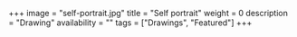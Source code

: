 +++
image = "self-portrait.jpg"
title = "Self portrait"
weight = 0
description = "Drawing"
availability = ""
tags = ["Drawings", "Featured"]
+++

